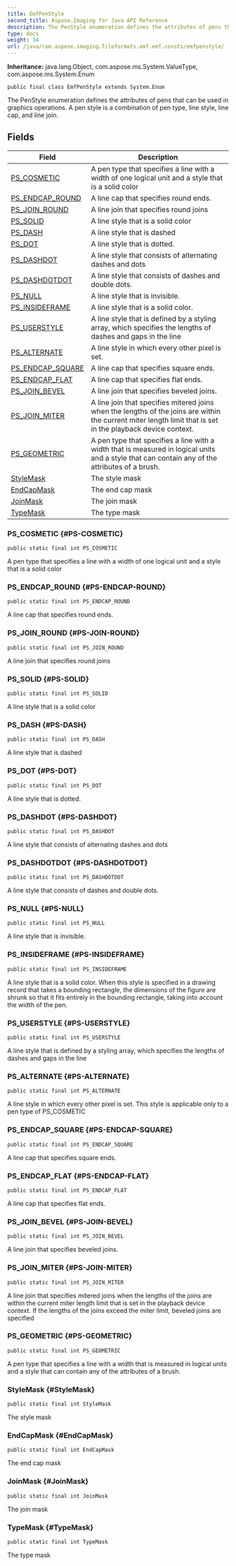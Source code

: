 ```yaml
---
title: EmfPenStyle
second_title: Aspose.Imaging for Java API Reference
description: The PenStyle enumeration defines the attributes of pens that can be used in graphics operations.
type: docs
weight: 34
url: /java/com.aspose.imaging.fileformats.emf.emf.consts/emfpenstyle/
---
```

**Inheritance:**
java.lang.Object, com.aspose.ms.System.ValueType, com.aspose.ms.System.Enum
```
public final class EmfPenStyle extends System.Enum
```

The PenStyle enumeration defines the attributes of pens that can be used in graphics operations. A pen style is a combination of pen type, line style, line cap, and line join.
## Fields

| Field | Description |
| --- | --- |
| [PS_COSMETIC](#PS-COSMETIC) | A pen type that specifies a line with a width of one logical unit and a style that is a solid color |
| [PS_ENDCAP_ROUND](#PS-ENDCAP-ROUND) | A line cap that specifies round ends. |
| [PS_JOIN_ROUND](#PS-JOIN-ROUND) | A line join that specifies round joins |
| [PS_SOLID](#PS-SOLID) | A line style that is a solid color |
| [PS_DASH](#PS-DASH) | A line style that is dashed |
| [PS_DOT](#PS-DOT) | A line style that is dotted. |
| [PS_DASHDOT](#PS-DASHDOT) | A line style that consists of alternating dashes and dots |
| [PS_DASHDOTDOT](#PS-DASHDOTDOT) | A line style that consists of dashes and double dots. |
| [PS_NULL](#PS-NULL) | A line style that is invisible. |
| [PS_INSIDEFRAME](#PS-INSIDEFRAME) | A line style that is a solid color. |
| [PS_USERSTYLE](#PS-USERSTYLE) | A line style that is defined by a styling array, which specifies the lengths of dashes and gaps in the line |
| [PS_ALTERNATE](#PS-ALTERNATE) | A line style in which every other pixel is set. |
| [PS_ENDCAP_SQUARE](#PS-ENDCAP-SQUARE) | A line cap that specifies square ends. |
| [PS_ENDCAP_FLAT](#PS-ENDCAP-FLAT) | A line cap that specifies flat ends. |
| [PS_JOIN_BEVEL](#PS-JOIN-BEVEL) | A line join that specifies beveled joins. |
| [PS_JOIN_MITER](#PS-JOIN-MITER) | A line join that specifies mitered joins when the lengths of the joins are within the current miter length limit that is set in the playback device context. |
| [PS_GEOMETRIC](#PS-GEOMETRIC) | A pen type that specifies a line with a width that is measured in logical units and a style that can contain any of the attributes of a brush. |
| [StyleMask](#StyleMask) | The style mask |
| [EndCapMask](#EndCapMask) | The end cap mask |
| [JoinMask](#JoinMask) | The join mask |
| [TypeMask](#TypeMask) | The type mask |
### PS_COSMETIC {#PS-COSMETIC}
```
public static final int PS_COSMETIC
```


A pen type that specifies a line with a width of one logical unit and a style that is a solid color

### PS_ENDCAP_ROUND {#PS-ENDCAP-ROUND}
```
public static final int PS_ENDCAP_ROUND
```


A line cap that specifies round ends.

### PS_JOIN_ROUND {#PS-JOIN-ROUND}
```
public static final int PS_JOIN_ROUND
```


A line join that specifies round joins

### PS_SOLID {#PS-SOLID}
```
public static final int PS_SOLID
```


A line style that is a solid color

### PS_DASH {#PS-DASH}
```
public static final int PS_DASH
```


A line style that is dashed

### PS_DOT {#PS-DOT}
```
public static final int PS_DOT
```


A line style that is dotted.

### PS_DASHDOT {#PS-DASHDOT}
```
public static final int PS_DASHDOT
```


A line style that consists of alternating dashes and dots

### PS_DASHDOTDOT {#PS-DASHDOTDOT}
```
public static final int PS_DASHDOTDOT
```


A line style that consists of dashes and double dots.

### PS_NULL {#PS-NULL}
```
public static final int PS_NULL
```


A line style that is invisible.

### PS_INSIDEFRAME {#PS-INSIDEFRAME}
```
public static final int PS_INSIDEFRAME
```


A line style that is a solid color. When this style is specified in a drawing record that takes a bounding rectangle, the dimensions of the figure are shrunk so that it fits entirely in the bounding rectangle, taking into account the width of the pen.

### PS_USERSTYLE {#PS-USERSTYLE}
```
public static final int PS_USERSTYLE
```


A line style that is defined by a styling array, which specifies the lengths of dashes and gaps in the line

### PS_ALTERNATE {#PS-ALTERNATE}
```
public static final int PS_ALTERNATE
```


A line style in which every other pixel is set. This style is applicable only to a pen type of PS\_COSMETIC

### PS_ENDCAP_SQUARE {#PS-ENDCAP-SQUARE}
```
public static final int PS_ENDCAP_SQUARE
```


A line cap that specifies square ends.

### PS_ENDCAP_FLAT {#PS-ENDCAP-FLAT}
```
public static final int PS_ENDCAP_FLAT
```


A line cap that specifies flat ends.

### PS_JOIN_BEVEL {#PS-JOIN-BEVEL}
```
public static final int PS_JOIN_BEVEL
```


A line join that specifies beveled joins.

### PS_JOIN_MITER {#PS-JOIN-MITER}
```
public static final int PS_JOIN_MITER
```


A line join that specifies mitered joins when the lengths of the joins are within the current miter length limit that is set in the playback device context. If the lengths of the joins exceed the miter limit, beveled joins are specified

### PS_GEOMETRIC {#PS-GEOMETRIC}
```
public static final int PS_GEOMETRIC
```


A pen type that specifies a line with a width that is measured in logical units and a style that can contain any of the attributes of a brush.

### StyleMask {#StyleMask}
```
public static final int StyleMask
```


The style mask

### EndCapMask {#EndCapMask}
```
public static final int EndCapMask
```


The end cap mask

### JoinMask {#JoinMask}
```
public static final int JoinMask
```


The join mask

### TypeMask {#TypeMask}
```
public static final int TypeMask
```


The type mask

